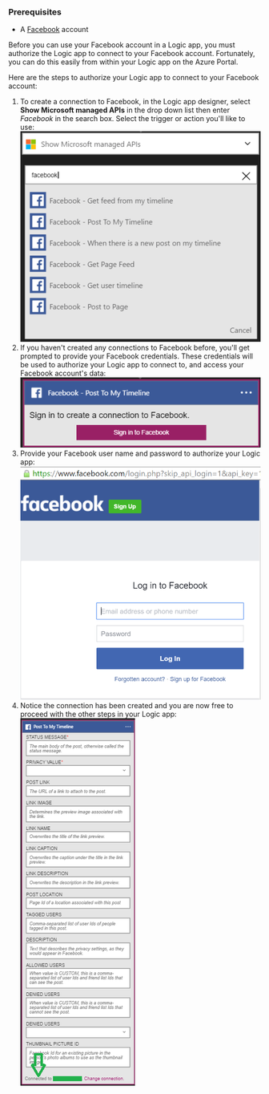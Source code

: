### <a name="prerequisites"></a>Prerequisites
- A [Facebook](https://www.facebook.com/) account 

Before you can use your Facebook account in a Logic app, you must authorize the Logic app to connect to your Facebook account. Fortunately, you can do this easily from within your Logic app on the Azure Portal. 

Here are the steps to authorize your Logic app to connect to your Facebook account:

1. To create a connection to Facebook, in the Logic app designer, select **Show Microsoft managed APIs** in the drop down list then enter *Facebook* in the search box. Select the trigger or action you'll like to use:  
  ![facebook step 1](./media/connectors-create-api-facebook/facebook-1.png)
2. If you haven't created any connections to Facebook before, you'll get prompted to provide your Facebook credentials. These credentials will be used to authorize your Logic app to connect to, and access your Facebook account's data:  
  ![facebook step 2](./media/connectors-create-api-facebook/facebook-2.png)
3. Provide your Facebook user name and password to authorize your Logic app:  
  ![facebook step 3](./media/connectors-create-api-facebook/facebook-3.png)   
4. Notice the connection has been created and you are now free to proceed with the other steps in your Logic app:  
  ![facebook step 4](./media/connectors-create-api-facebook/facebook-4.png)   


<!--HONumber=Oct16_HO2-->


